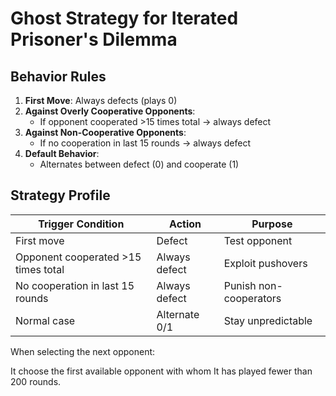 # Ghost Strategy for Iterated Prisoner's Dilemma

## Behavior Rules

1. **First Move**: Always defects (plays 0)
2. **Against Overly Cooperative Opponents**:
   - If opponent cooperated >15 times total → always defect
3. **Against Non-Cooperative Opponents**:
   - If no cooperation in last 15 rounds → always defect
4. **Default Behavior**:
   - Alternates between defect (0) and cooperate (1)

## Strategy Profile

| Trigger Condition | Action | Purpose |
|-------------------|--------|---------|
| First move | Defect | Test opponent |
| Opponent cooperated >15 times total | Always defect | Exploit pushovers |
| No cooperation in last 15 rounds | Always defect | Punish non-cooperators |
| Normal case | Alternate 0/1 | Stay unpredictable |

When selecting the next opponent:

It choose the first available opponent with whom It has played fewer than 200 rounds.